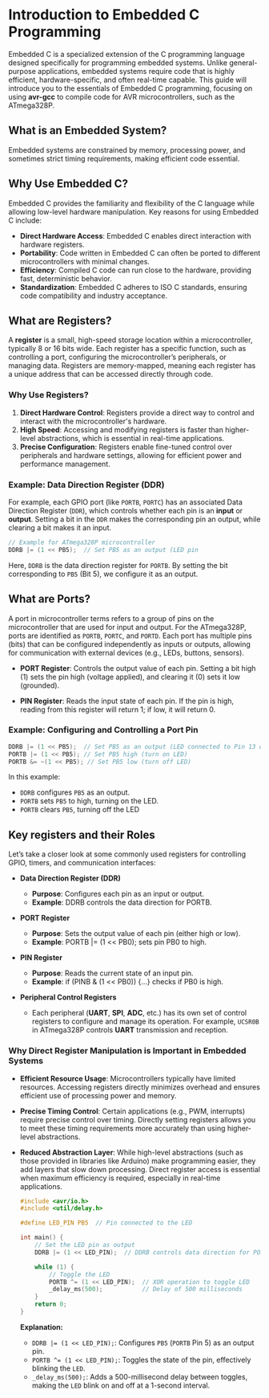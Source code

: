 # Introduction to Embedded C Programming

Embedded C is a specialized extension of the C programming language designed specifically for programming embedded systems. Unlike general-purpose applications, embedded systems require code that is highly efficient, hardware-specific, and often real-time capable. This guide will introduce you to the essentials of Embedded C programming, focusing on using **avr-gcc** to compile code for AVR microcontrollers, such as the ATmega328P.

## What is an Embedded System?

Embedded systems are constrained by memory, processing power, and sometimes strict timing requirements, making efficient code essential.

## Why Use Embedded C?

Embedded C provides the familiarity and flexibility of the C language while allowing low-level hardware manipulation. Key reasons for using Embedded C include:

- **Direct Hardware Access**: Embedded C enables direct interaction with hardware registers.
- **Portability**: Code written in Embedded C can often be ported to different microcontrollers with minimal changes.
- **Efficiency**: Compiled C code can run close to the hardware, providing fast, deterministic behavior.
- **Standardization**: Embedded C adheres to ISO C standards, ensuring code compatibility and industry acceptance.


## What are Registers?

A **register** is a small, high-speed storage location within a microcontroller, typically 8 or 16 bits wide. Each register has a specific function, such as controlling a port, configuring the microcontroller’s peripherals, or managing data. Registers are memory-mapped, meaning each register has a unique address that can be accessed directly through code.

### Why Use Registers?

1. **Direct Hardware Control**: Registers provide a direct way to control and interact with the microcontroller's hardware.
2. **High Speed**: Accessing and modifying registers is faster than higher-level abstractions, which is essential in real-time applications.
3. **Precise Configuration**: Registers enable fine-tuned control over peripherals and hardware settings, allowing for efficient power and performance management.

### Example: Data Direction Register (DDR)

For example, each GPIO port (like `PORTB`, `PORTC`) has an associated Data Direction Register (`DDR`), which controls whether each pin is an **input** or **output**. Setting a bit in the `DDR` makes the corresponding pin an output, while clearing a bit makes it an input.

```c
// Example for ATmega328P microcontroller
DDRB |= (1 << PB5);  // Set PB5 as an output (LED pin
```

Here, `DDRB` is the data direction register for `PORTB`. By setting the bit corresponding to `PB5` (Bit 5), we configure it as an output.

## What are Ports?

A port in microcontroller terms refers to a group of pins on the microcontroller that are used for input and output. For the ATmega328P, ports are identified as `PORTB`, `PORTC`, and `PORTD`. Each port has multiple pins (bits) that can be configured independently as inputs or outputs, allowing for communication with external devices (e.g., LEDs, buttons, sensors).

- **PORT Register**: Controls the output value of each pin. Setting a bit high (1) sets the pin high (voltage applied), and clearing it (0) sets it low (grounded).
  
- **PIN Register**: Reads the input state of each pin. If the pin is high, reading from this register will return 1; if low, it will return 0.

### Example: Configuring and Controlling a Port Pin

```c
DDRB |= (1 << PB5);  // Set PB5 as an output (LED connected to Pin 13 on Arduino)
PORTB |= (1 << PB5); // Set PB5 high (turn on LED)
PORTB &= ~(1 << PB5); // Set PB5 low (turn off LED)
```

In this example:

- `DDRB` configures `PB5` as an output.
- `PORTB` sets `PB5` to high, turning on the LED.
- `PORTB` clears `PB5`, turning off the LED


## Key registers and their Roles

Let’s take a closer look at some commonly used registers for controlling GPIO, timers, and communication interfaces:

- **Data Direction Register (DDR)**
   - **Purpose**: Configures each pin as an input or output.
   - **Example**: DDRB controls the data direction for PORTB.

- **PORT Register**
  - **Purpose**: Sets the output value of each pin (either high or low).
  - **Example**: PORTB |= (1 << PB0); sets pin PB0 to high.

- **PIN Register**
  - **Purpose**: Reads the current state of an input pin.
  - **Example**: if (PINB & (1 << PB0)) {...} checks if PB0 is high.

- **Peripheral Control Registers**
  - Each peripheral (**UART**, **SPI**, **ADC**, etc.) has its own set of control registers to configure and manage its operation. For example, `UCSR0B` in ATmega328P controls **UART** transmission and reception.

### Why Direct Register Manipulation is Important in Embedded Systems

- **Efficient Resource Usage**: Microcontrollers typically have limited resources. Accessing registers directly minimizes overhead and ensures efficient use of processing power and memory.

- **Precise Timing Control**: Certain applications (e.g., PWM, interrupts) require precise control over timing. Directly setting registers allows you to meet these timing requirements more accurately than using higher-level abstractions.

- **Reduced Abstraction Layer**: While high-level abstractions (such as those provided in libraries like Arduino) make programming easier, they add layers that slow down processing. Direct register access is essential when maximum efficiency is required, especially in real-time applications.

    ```C
    #include <avr/io.h>
    #include <util/delay.h>

    #define LED_PIN PB5  // Pin connected to the LED

    int main() {
        // Set the LED pin as output
        DDRB |= (1 << LED_PIN);  // DDRB controls data direction for PORTB

        while (1) {
            // Toggle the LED
            PORTB ^= (1 << LED_PIN);  // XOR operation to toggle LED
            _delay_ms(500);           // Delay of 500 milliseconds
        }
        return 0;
    }
    ```

    **Explanation:**
    - `DDRB |= (1 << LED_PIN);`: Configures `PB5` (`PORTB` Pin 5) as an output pin.
    - `PORTB ^= (1 << LED_PIN);`: Toggles the state of the pin, effectively blinking the `LED`.
    - `_delay_ms(500);`: Adds a 500-millisecond delay between toggles, making the `LED` blink on and off at a 1-second interval.